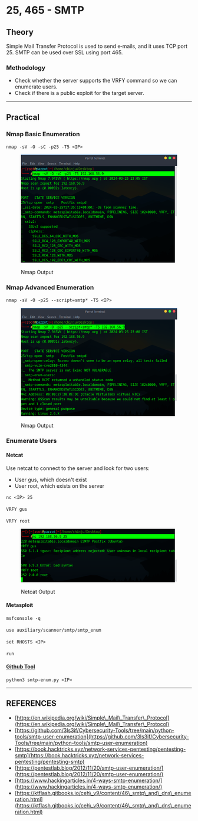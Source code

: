 # 25, 465 - SMTP

## Theory

Simple Mail Transfer Protocol is used to send e‐mails, and it uses TCP port 25. SMTP can be used over SSL using port 465.

### Methodology

* Check whether the server supports the VRFY command so we can enumerate users.
* Check if there is a public exploit for the target server.

***

## Practical

### Nmap Basic Enumeration

```
nmap ‐sV ‐O ‐sC ‐p25 ‐T5 <IP>
```

<figure><img src="../../../.gitbook/assets/image (1) (1).png" alt=""><figcaption><p>Nmap Output</p></figcaption></figure>

### Nmap Advanced Enumeration

```
nmap -sV -O -p25 --script=smtp* -T5 <IP>
```

<figure><img src="../../../.gitbook/assets/image (1) (1) (1).png" alt=""><figcaption><p>Nmap Output</p></figcaption></figure>

### Enumerate Users

#### Netcat

Use netcat to connect to the server and look for two users:

* User gus, which doesn't exist
* User root, which exists on the server

```
nc <IP> 25

VRFY gus

VRFY root
```

<figure><img src="../../../.gitbook/assets/image (2).png" alt=""><figcaption><p>Netcat Output</p></figcaption></figure>

#### Metasploit

```
msfconsole -q

use auxiliary/scanner/smtp/smtp_enum

set RHOSTS <IP>

run
```

#### [Github Tool](https://github.com/3ls3if/Cybersecurity-Tools/tree/main/python-tools/smtp-user-enumeration)

```
python3 smtp-enum.py <IP>
```



***

## REFERENCES

* [https://en.wikipedia.org/wiki/Simple\_Mail\_Transfer\_Protocol](https://en.wikipedia.org/wiki/Simple\_Mail\_Transfer\_Protocol)
* [https://github.com/3ls3if/Cybersecurity-Tools/tree/main/python-tools/smtp-user-enumeration](https://github.com/3ls3if/Cybersecurity-Tools/tree/main/python-tools/smtp-user-enumeration)
* [https://book.hacktricks.xyz/network-services-pentesting/pentesting-smtp](https://book.hacktricks.xyz/network-services-pentesting/pentesting-smtp)
* [https://pentestlab.blog/2012/11/20/smtp-user-enumeration/](https://pentestlab.blog/2012/11/20/smtp-user-enumeration/)
* [https://www.hackingarticles.in/4-ways-smtp-enumeration/](https://www.hackingarticles.in/4-ways-smtp-enumeration/)
* [https://ktflash.gitbooks.io/ceh\_v9/content/46\_smtp\_and\_dns\_enumeration.html](https://ktflash.gitbooks.io/ceh\_v9/content/46\_smtp\_and\_dns\_enumeration.html)
